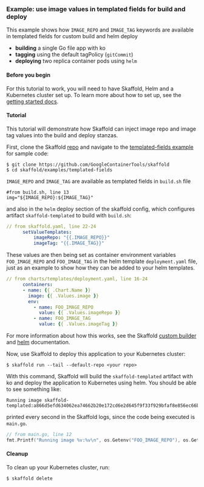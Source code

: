 ### Example: use image values in templated fields for build and deploy 

This example shows how `IMAGE_REPO` and `IMAGE_TAG` keywords are available in templated fields for custom build and helm deploy

* **building** a single Go file app with ko
* **tagging** using the default tagPolicy (`gitCommit`)
* **deploying** two replica container pods using `helm`

#### Before you begin

For this tutorial to work, you will need to have Skaffold, Helm and a Kubernetes cluster set up.
To learn more about how to set up, see the [getting started docs](https://skaffold.dev/docs/getting-started).

#### Tutorial

This tutorial will demonstrate how Skaffold can inject image repo and image tag values into the build and deploy stanzas.

First, clone the Skaffold [repo](https://github.com/GoogleContainerTools/skaffold) and navigate to the [templated-fields example](https://github.com/GoogleContainerTools/skaffold/tree/main/examples/templated-fields) for sample code:

```shell
$ git clone https://github.com/GoogleContainerTools/skaffold
$ cd skaffold/examples/templated-fields
```

`IMAGE_REPO` and `IMAGE_TAG` are available as templated fields in `build.sh` file

```shell
#from build.sh, line 13
img="${IMAGE_REPO}:${IMAGE_TAG}"
```

and also in the `helm` deploy section of the skaffold config, which configures artifact `skaffold-templated` to build with `build.sh`:

```yaml
// from skaffold.yaml, line 22-24
      setValueTemplates:
          imageRepo: "{{.IMAGE_REPO}}"
          imageTag: "{{.IMAGE_TAG}}"
```

These values are then being set as container environment variables `FOO_IMAGE_REPO` and `FOO_IMAGE_TAG` in the helm template `deployment.yaml` file, just as an example to show how they can be added to your helm templates.

```yaml
// from charts/templates/deployment.yaml, line 16-24
      containers:
      - name: {{ .Chart.Name }}
        image: {{ .Values.image }}
        env:
          - name: FOO_IMAGE_REPO
            value: {{ .Values.imageRepo }}
          - name: FOO_IMAGE_TAG
            value: {{ .Values.imageTag }}
```

For more information about how this works, see the Skaffold [custom builder](https://skaffold.dev/docs/how-tos/builders/#custom-build-script-run-locally) and [helm](https://skaffold.dev/docs/pipeline-stages/deployers/helm/) documentation.

Now, use Skaffold to deploy this application to your Kubernetes cluster:

```shell
$ skaffold run --tail --default-repo <your repo>
```

With this command, Skaffold will build the `skaffold-templated` artifact with ko and deploy the application to Kubernetes using helm.
You should be able to see something like:

```shell
Running image skaffold-templated:a866d5efd634062ea74662b20e172cd6e2d645f9f33f929bfaf8e856ec66bd94
```

 printed every second in the Skaffold logs, since the code being executed is `main.go`.
 
```go
// from main.go, line 12
fmt.Printf("Running image %v:%v\n", os.Getenv("FOO_IMAGE_REPO"), os.Getenv("FOO_IMAGE_TAG"))
```

#### Cleanup

To clean up your Kubernetes cluster, run:

```shell
$ skaffold delete
```

